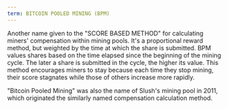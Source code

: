 ```yaml
---
term: BITCOIN POOLED MINING (BPM)
---
```


Another name given to the "SCORE BASED METHOD" for calculating miners' compensation within mining pools. It's a proportional reward method, but weighted by the time at which the share is submitted. BPM values shares based on the time elapsed since the beginning of the mining cycle. The later a share is submitted in the cycle, the higher its value. This method encourages miners to stay because each time they stop mining, their score stagnates while those of others increase more rapidly.

"Bitcoin Pooled Mining" was also the name of Slush's mining pool in 2011, which originated the similarly named compensation calculation method.

